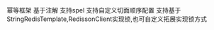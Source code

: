 幂等框架
    基于注解
    支持spel
    支持自定义切面顺序配置
    支持基于StringRedisTemplate,RedissonClient实现锁,也可自定义拓展实现锁方式
    